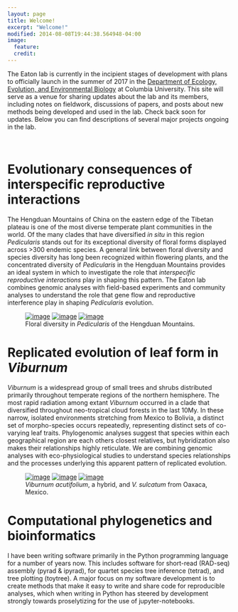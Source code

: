 ```yaml
---
layout: page
title: Welcome!
excerpt: "Welcome!"
modified: 2014-08-08T19:44:38.564948-04:00
image:
  feature:
  credit:
---
```


The Eaton lab is currently in the incipient stages of development with plans
to officially launch in the summer of 2017 in the [Department of Ecology,
Evolution, and Environmental Biology](http://e3b.columbia.edu)
at Columbia University. This site will serve as a venue for sharing updates
about the lab and its members, including notes on fieldwork, discussions of
papers, and posts about new methods being developed and used in the lab.
Check back soon for updates. Below you can find descriptions of several
major projects ongoing in the lab.

<br>
<h1 class="entry-subtitle" id="Flowers"
href="Flowers">Evolutionary consequences of interspecific reproductive interactions</h1>

The Hengduan Mountains of China on the eastern edge of the Tibetan plateau
is one of the most diverse temperate plant communities in the world.
Of the many clades that have diversified *in situ* in this region
*Pedicularis* stands out for its exceptional diversity
of floral forms displayed across >300 endemic species. A general link between
floral diversity and species diversity has long been recognized within flowering
plants, and the concentrated diversity of <em>Pedicularis</em> in the Hengduan
Mountains provides an ideal system in which to investigate the role that
<em>interspecific reproductive interactions</em> play in shaping this pattern.
The Eaton lab combines genomic analyses with field-based experiments and
community analyses to understand the role that gene flow and reproductive
interference play in shaping *Pedicularis* evolution.


<figure class="third">
	<a href="/images/pedics/P-p-batang.jpg"><img src="/images/pedics/P-p-batang.jpg" alt="image"></a>
	<a href="/images/pedics/P-p-fetisowii.jpg"><img src="/images/pedics/P-p-fetisowii.jpg" alt="image"></a>  
	<a href="/images/pedics/P-p-lachnoglossa.jpg"><img src="/images/pedics/P-p-lachnoglossa.jpg" alt="image"></a>    
  <figcaption>Floral diversity in <em>Pedicularis</em> of the Hengduan Mountains.</figcaption>
</figure>


<h1 class="entry-subtitle" id="Leaves"
href="Leaves">Replicated evolution of leaf form in <em>Viburnum</em></h1>

*Viburnum* is a widespread group of small trees and shrubs distributed primarily
throughout temperate regions of the northern hemisphere. The most rapid radiation
among extant *Viburnum* occurred in a clade that diversified throughout
neo-tropical cloud forests in the last 10My. In these narrow, isolated
environments stretching from Mexico to Bolivia, a distinct set of morpho-species
occurs repeatedly, representing distinct sets of co-varying leaf traits.
Phylogenomic analyses suggest that species within each geographical region are
each others closest relatives, but hybridization also makes their relationships
highly reticulate. We are combining genomic analyses with eco-physiological
studies to understand species relationships and the processes underlying this
apparent pattern of replicated evolution.

<figure class="third">
	<a href="/images/viburnies/acutifolium.jpg"><img src="/images/viburnies/acutifolium.jpg" alt="image"></a>
	<a href="/images/viburnies/hybrid.jpg"><img src="/images/viburnies/hybrid.jpg" alt="image"></a>
	<a href="/images/viburnies/sulcatum.jpg"><img src="/images/viburnies/sulcatum.jpg" alt="image"></a>  
  <figcaption><em>Viburnum acutifolium</em>, a hybrid, and <em>V. sulcatum</em> from Oaxaca, Mexico.</figcaption>
</figure>


<h1 class="entry-subtitle" id="Phylo" href="Phylo">Computational phylogenetics and bioinformatics</h1>
I have been writing software primarily in the Python programming language
for a number of years now. This includes software for short-read (RAD-seq)
assembly (pyrad & ipyrad), for quartet species tree inference (tetrad), and
tree plotting (toytree). A major focus on my software development is
to create methods that make it easy to write and share code for reproducible
analyses, which when writing in Python has steered by development strongly
towards proselytizing for the use of jupyter-notebooks.  
